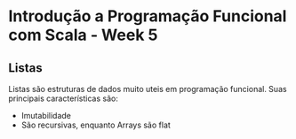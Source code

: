 # Introdução a Programação Funcional com Scala - Week 5

## Listas
Listas são estruturas de dados muito uteis em programação funcional. Suas principais características são:

- Imutabilidade
- São recursivas, enquanto Arrays são flat